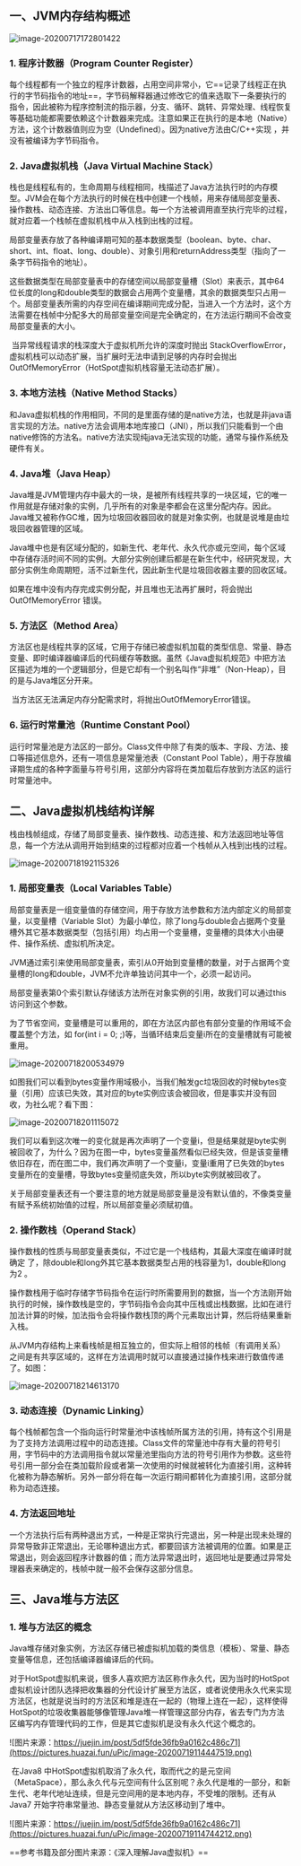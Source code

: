 ## 一、JVM内存结构概述

![image-20200717172801422](https://pictures.huazai.fun/uPic/image-20200717172801422.png)



### 1. 程序计数器（Program Counter Register）

​		每个线程都有一个独立的程序计数器，占用空间非常小，它==记录了线程正在执行的字节码指令的地址==，字节码解释器通过修改它的值来选取下一条要执行的指令，因此被称为程序控制流的指示器，分支、循环、跳转、异常处理、线程恢复等基础功能都需要依赖这个计数器来完成。注意如果正在执行的是本地（Native）方法，这个计数器值则应为空（Undefined）。因为native方法由C/C++实现 ，并没有被编译为字节码指令。



### 2. Java虚拟机栈（Java Virtual Machine Stack）

​		栈也是线程私有的，生命周期与线程相同，栈描述了Java方法执行时的内存模型。JVM会在每个方法执行的时候在栈中创建一个栈帧，用来存储局部变量表、操作数栈、动态连接、方法出口等信息。每一个方法被调用直至执行完毕的过程，就对应着一个栈帧在虚拟机栈中从入栈到出栈的过程。

​		局部变量表存放了各种编译期可知的基本数据类型（boolean、byte、char、short、int、float、long、double）、对象引用和returnAddress类型（指向了一条字节码指令的地址）。

​		这些数据类型在局部变量表中的存储空间以局部变量槽（Slot）来表示，其中64位长度的long和double类型的数据会占用两个变量槽，其余的数据类型只占用一个。局部变量表所需的内存空间在编译期间完成分配，当进入一个方法时，这个方法需要在栈帧中分配多大的局部变量空间是完全确定的，在方法运行期间不会改变局部变量表的大小。

​		当异常线程请求的栈深度大于虚拟机所允许的深度时抛出 StackOverflowError，虚拟机栈可以动态扩展，当扩展时无法申请到足够的内存时会抛出OutOfMemoryError（HotSpot虚拟机栈容量无法动态扩展）。



### 3. 本地方法栈（Native Method Stacks）

​		和Java虚拟机栈的作用相同，不同的是里面存储的是native方法，也就是非java语言实现的方法。native方法会调用本地库接口（JNI），所以我们只能看到一个由native修饰的方法名。native方法实现纯java无法实现的功能，通常与操作系统及硬件有关。



### 4. Java堆（Java Heap）

​		Java堆是JVM管理内存中最大的一块，是被所有线程共享的一块区域，它的唯一作用就是存储对象的实例，几乎所有的对象是李都会在这里分配内存。因此。Java堆又被称作GC堆，因为垃圾回收器回收的就是对象实例，也就是说堆是由垃圾回收器管理的区域。

​		Java堆中也是有区域分配的，如新生代、老年代、永久代亦或元空间，每个区域中存储存活时间不同的实例。大部分实例创建后都是在新生代中，经研究发现，大部分实例生命周期短，活不过新生代，因此新生代是垃圾回收器主要的回收区域。

​		如果在堆中没有内存完成实例分配，并且堆也无法再扩展时，将会抛出OutOfMemoryError 错误。



### 5. 方法区（Method Area）

​		方法区也是线程共享的区域，它用于存储已被虚拟机加载的类型信息、常量、静态变量、即时编译器编译后的代码缓存等数据。虽然《Java虚拟机规范》中把方法区描述为堆的一个逻辑部分，但是它却有一个别名叫作“非堆”（Non-Heap），目的是与Java堆区分开来。

​		当方法区无法满足内存分配需求时，将抛出OutOfMemoryError错误。



### 6. 运行时常量池（Runtime Constant Pool）

​		运行时常量池是方法区的一部分。Class文件中除了有类的版本、字段、方法、接口等描述信息外，还有一项信息是常量池表（Constant Pool Table），用于存放编译期生成的各种字面量与符号引用，这部分内容将在类加载后存放到方法区的运行时常量池中。



## 二、Java虚拟机栈结构详解

​		栈由栈帧组成，存储了局部变量表、操作数栈、动态连接、和方法返回地址等信息，每一个方法从调用开始到结束的过程都对应着一个栈帧从入栈到出栈的过程。

![image-20200718192115326](https://pictures.huazai.fun/uPic/image-20200718192115326.png)



### 1. 局部变量表（Local Variables Table）

​		局部变量表是一组变量值的存储空间，用于存放方法参数和方法内部定义的局部变量，以变量槽（Variable Slot）为最小单位，除了long与double会占据两个变量槽外其它基本数据类型（包括引用）均占用一个变量槽，变量槽的具体大小由硬件、操作系统、虚拟机所决定。

​		JVM通过索引来使用局部变量表，索引从0开始到变量槽的数量，对于占据两个变量槽的long和double，JVM不允许单独访问其中一个，必须一起访问。

​		局部变量表第0个索引默认存储该方法所在对象实例的引用，故我们可以通过this访问到这个参数。

​		为了节省空间，变量槽是可以重用的，即在方法区内部也有部分变量的作用域不会覆盖整个方法，如 for(int i = 0; ;)等，当循环结束后变量i所在的变量槽就有可能被重用。

![image-20200718200534979](https://pictures.huazai.fun/uPic/image-20200718200534979.png)

​		如图我们可以看到bytes变量作用域极小，当我们触发gc垃圾回收的时候bytes变量（引用）应该已失效，其对应的byte实例应该会被回收，但是事实并没有回收，为社么呢？看下图：

![image-20200718201115072](https://pictures.huazai.fun/uPic/image-20200718201115072.png)

​		我们可以看到这次唯一的变化就是再次声明了一个变量i，但是结果就是byte实例被回收了，为什么？因为在图一中，bytes变量虽然看似已经失效，但是该变量槽依旧存在，而在图二中，我们再次声明了一个变量i，变量i重用了已失效的bytes变量所在的变量槽，导致bytes变量彻底失效，所以byte实例就被回收了。

​		关于局部变量表还有一个要注意的地方就是局部变量是没有默认值的，不像类变量有赋予系统初始值的过程，所以局部变量必须赋初值。



### 2. 操作数栈（Operand Stack）

​		操作数栈的性质与局部变量表类似，不过它是一个栈结构，其最大深度在编译时就确定 了，除double和long外其它基本数据类型占用的栈容量为1，double和long为2 。

​		操作数栈用于临时存储字节码指令在运行时所需要用到的数据，当一个方法刚开始执行的时候，操作数栈是空的，字节码指令会向其中压栈或出栈数据，比如在进行加法计算的时候，加法指令会将操作数栈顶的两个元素取出计算，然后将结果重新入栈。

​		从JVM内存结构上来看栈帧是相互独立的，但实际上相邻的栈帧（有调用关系）之间是有共享区域的，这样在方法调用时就可以直接通过操作栈来进行数值传递了。如图：

![image-20200718214613170](https://pictures.huazai.fun/uPic/image-20200718214613170.png)



### 3. 动态连接（Dynamic Linking）

​		每个栈帧都包含一个指向运行时常量池中该栈帧所属方法的引用，持有这个引用是为了支持方法调用过程中的动态连接。Class文件的常量池中存有大量的符号引用，字节码中的方法调用指令就以常量池里指向方法的符号引用作为参数。这些符号引用一部分会在类加载阶段或者第一次使用的时候就被转化为直接引用，这种转化被称为静态解析。另外一部分将在每一次运行期间都转化为直接引用，这部分就称为动态连接。



### 4. 方法返回地址

​		一个方法执行后有两种退出方式，一种是正常执行完退出，另一种是出现未处理的异常导致非正常退出，无论哪种退出方式，都要回该方法被调用的位置。如果是正常退出，则会返回程序计数器的值；而方法异常退出时，返回地址是要通过异常处理器表来确定的，栈帧中就一般不会保存这部分信息。





## 三、Java堆与方法区

### 1. 堆与方法区的概念		

​		Java堆存储对象实例，方法区存储已被虚拟机加载的类信息（模板）、常量、静态变量等信息，还包括编译器编译后的代码。

​		对于HotSpot虚拟机来说，很多人喜欢把方法区称作永久代，因为当时的HotSpot虚拟机设计团队选择把收集器的分代设计扩展至方法区，或者说使用永久代来实现方法区，也就是说当时的方法区和堆是连在一起的（物理上连在一起），这样使得HotSpot的垃圾收集器能够像管理Java堆一样管理这部分内存，省去专门为方法区编写内存管理代码的工作，但是其它虚拟机是没有永久代这个概念的。

![图片来源：https://juejin.im/post/5df5fde36fb9a0162c486c71](https://pictures.huazai.fun/uPic/image-20200719114447519.png)

​		在Java8 中HotSpot虚拟机取消了永久代，取而代之的是元空间（MetaSpace），那么永久代与元空间有什么区别呢？永久代是堆的一部分，和新生代、老年代地址连续，但是元空间用的是本地内存，不受堆的限制。还有从Java7 开始字符串常量池、静态变量就从方法区移动到了堆中。

![图片来源：https://juejin.im/post/5df5fde36fb9a0162c486c71](https://pictures.huazai.fun/uPic/image-20200719114744212.png)





==参考书籍及部分图片来源：《深入理解Java虚拟机》==